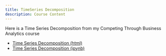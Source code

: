 ```yaml
---
title: TimeSeries Decomposition
description: Course Content
---
```

Here is a Time Series Decomposition from my Competing Through Business Analytics course
- [Time Series Decomposition (html)](M3Graphing.html)
- [Time Series Decomposition (ipynb)](M3Graphing.ipynb)
